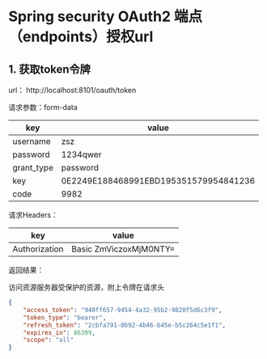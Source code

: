# Spring security OAuth2  端点（endpoints）授权url

## 1. 获取token令牌

url： http://localhost:8101/oauth/token

请求参数：form-data

| key        | value                                 |
| ---------- | ------------------------------------- |
| username   | zsz                                   |
| password   | 1234qwer                              |
| grant_type | password                              |
| key        | 0E2249E188468991EBD195351579954841236 |
| code       | 9982                                  |

请求Headers：

| key           | value                  |
| ------------- | ---------------------- |
| Authorization | Basic ZmViczoxMjM0NTY= |

返回结果：

访问资源服务器受保护的资源，附上令牌在请求头

```json
{
    "access_token": "940ff657-9454-4a32-95b2-9820f5d6c3f9",
    "token_type": "bearer",
    "refresh_token": "2cbfa791-0b92-4b46-b45e-b5c264c5e1f1",
    "expires_in": 86399,
    "scope": "all"
}
```

